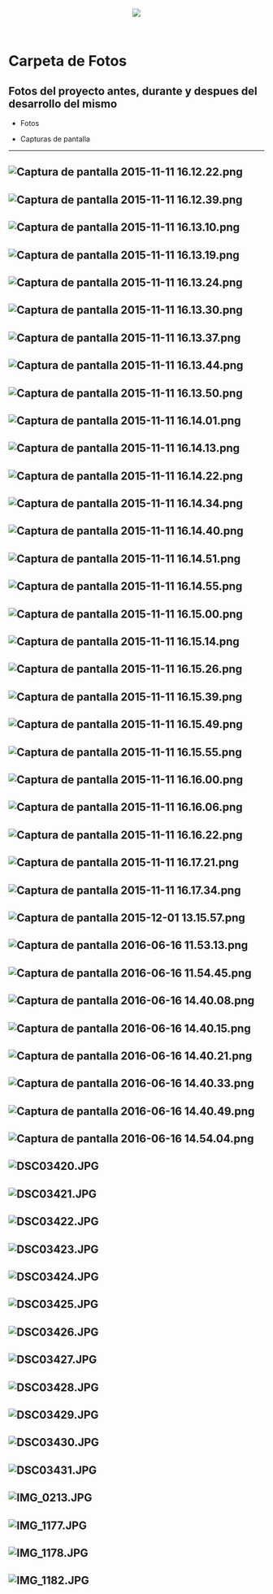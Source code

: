 <br/>
<p align="center">
  <img src="https://avatars2.githubusercontent.com/u/15052789?v=3&s=200">
</p>
<br/>

# Carpeta de Fotos

## Fotos del proyecto antes, durante y despues del desarrollo del mismo

* Fotos

* Capturas de pantalla

---
![Captura de pantalla 2015-11-11 16.12.22.png](/Fotos/Captura%20de%20pantalla%202015-11-11%2016.12.22.png)
---
![Captura de pantalla 2015-11-11 16.12.39.png](/Fotos/Captura%20de%20pantalla%202015-11-11%2016.12.39.png)
---
![Captura de pantalla 2015-11-11 16.13.10.png](/Fotos/Captura%20de%20pantalla%202015-11-11%2016.13.10.png)
---
![Captura de pantalla 2015-11-11 16.13.19.png](/Fotos/Captura%20de%20pantalla%202015-11-11%2016.13.19.png)
---
![Captura de pantalla 2015-11-11 16.13.24.png](/Fotos/Captura%20de%20pantalla%202015-11-11%2016.13.24.png)
---
![Captura de pantalla 2015-11-11 16.13.30.png](/Fotos/Captura%20de%20pantalla%202015-11-11%2016.13.30.png)
---
![Captura de pantalla 2015-11-11 16.13.37.png](/Fotos/Captura%20de%20pantalla%202015-11-11%2016.13.37.png)
---
![Captura de pantalla 2015-11-11 16.13.44.png](/Fotos/Captura%20de%20pantalla%202015-11-11%2016.13.44.png)
---
![Captura de pantalla 2015-11-11 16.13.50.png](/Fotos/Captura%20de%20pantalla%202015-11-11%2016.13.50.png)
---
![Captura de pantalla 2015-11-11 16.14.01.png](/Fotos/Captura%20de%20pantalla%202015-11-11%2016.14.01.png)
---
![Captura de pantalla 2015-11-11 16.14.13.png](/Fotos/Captura%20de%20pantalla%202015-11-11%2016.14.13.png)
---
![Captura de pantalla 2015-11-11 16.14.22.png](/Fotos/Captura%20de%20pantalla%202015-11-11%2016.14.22.png)
---
![Captura de pantalla 2015-11-11 16.14.34.png](/Fotos/Captura%20de%20pantalla%202015-11-11%2016.14.34.png)
---
![Captura de pantalla 2015-11-11 16.14.40.png](/Fotos/Captura%20de%20pantalla%202015-11-11%2016.14.40.png)
---
![Captura de pantalla 2015-11-11 16.14.51.png](/Fotos/Captura%20de%20pantalla%202015-11-11%2016.14.51.png)
---
![Captura de pantalla 2015-11-11 16.14.55.png](/Fotos/Captura%20de%20pantalla%202015-11-11%2016.14.55.png)
---
![Captura de pantalla 2015-11-11 16.15.00.png](/Fotos/Captura%20de%20pantalla%202015-11-11%2016.15.00.png)
---
![Captura de pantalla 2015-11-11 16.15.14.png](/Fotos/Captura%20de%20pantalla%202015-11-11%2016.15.14.png)
---
![Captura de pantalla 2015-11-11 16.15.26.png](/Fotos/Captura%20de%20pantalla%202015-11-11%2016.15.26.png)
---
![Captura de pantalla 2015-11-11 16.15.39.png](/Fotos/Captura%20de%20pantalla%202015-11-11%2016.15.39.png)
---
![Captura de pantalla 2015-11-11 16.15.49.png](/Fotos/Captura%20de%20pantalla%202015-11-11%2016.15.49.png)
---
![Captura de pantalla 2015-11-11 16.15.55.png](/Fotos/Captura%20de%20pantalla%202015-11-11%2016.15.55.png)
---
![Captura de pantalla 2015-11-11 16.16.00.png](/Fotos/Captura%20de%20pantalla%202015-11-11%2016.16.00.png)
---
![Captura de pantalla 2015-11-11 16.16.06.png](/Fotos/Captura%20de%20pantalla%202015-11-11%2016.16.06.png)
---
![Captura de pantalla 2015-11-11 16.16.22.png](/Fotos/Captura%20de%20pantalla%202015-11-11%2016.16.22.png)
---
![Captura de pantalla 2015-11-11 16.17.21.png](/Fotos/Captura%20de%20pantalla%202015-11-11%2016.17.21.png)
---
![Captura de pantalla 2015-11-11 16.17.34.png](/Fotos/Captura%20de%20pantalla%202015-11-11%2016.17.34.png)
---
![Captura de pantalla 2015-12-01 13.15.57.png](/Fotos/Captura%20de%20pantalla%202015-12-01%2013.15.57.png)
---
![Captura de pantalla 2016-06-16 11.53.13.png](/Fotos/Captura%20de%20pantalla%202016-06-16%2011.53.13.png)
---
![Captura de pantalla 2016-06-16 11.54.45.png](/Fotos/Captura%20de%20pantalla%202016-06-16%2011.54.45.png)
---
![Captura de pantalla 2016-06-16 14.40.08.png](/Fotos/Captura%20de%20pantalla%202016-06-16%2014.40.08.png)
---
![Captura de pantalla 2016-06-16 14.40.15.png](/Fotos/Captura%20de%20pantalla%202016-06-16%2014.40.15.png)
---
![Captura de pantalla 2016-06-16 14.40.21.png](/Fotos/Captura%20de%20pantalla%202016-06-16%2014.40.21.png)
---
![Captura de pantalla 2016-06-16 14.40.33.png](/Fotos/Captura%20de%20pantalla%202016-06-16%2014.40.33.png)
---
![Captura de pantalla 2016-06-16 14.40.49.png](/Fotos/Captura%20de%20pantalla%202016-06-16%2014.40.49.png)
---
![Captura de pantalla 2016-06-16 14.54.04.png](/Fotos/Captura%20de%20pantalla%202016-06-16%2014.54.04.png)
---
![DSC03420.JPG](/Fotos/DSC03420.JPG)
---
![DSC03421.JPG](/Fotos/DSC03421.JPG)
---
![DSC03422.JPG](/Fotos/DSC03422.JPG)
---
![DSC03423.JPG](/Fotos/DSC03423.JPG)
---
![DSC03424.JPG](/Fotos/DSC03424.JPG)
---
![DSC03425.JPG](/Fotos/DSC03425.JPG)
---
![DSC03426.JPG](/Fotos/DSC03426.JPG)
---
![DSC03427.JPG](/Fotos/DSC03427.JPG)
---
![DSC03428.JPG](/Fotos/DSC03428.JPG)
---
![DSC03429.JPG](/Fotos/DSC03429.JPG)
---
![DSC03430.JPG](/Fotos/DSC03430.JPG)
---
![DSC03431.JPG](/Fotos/DSC03431.JPG)
---
![IMG_0213.JPG](/Fotos/IMG_0213.JPG)
---
![IMG_1177.JPG](/Fotos/IMG_1177.JPG)
---
![IMG_1178.JPG](/Fotos/IMG_1178.JPG)
---
![IMG_1182.JPG](/Fotos/IMG_1182.JPG)
---
